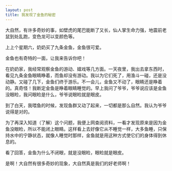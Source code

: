 ```yaml
---
layout: post
title: 我发现了金鱼的秘密
---
```



大自然，有许多奇妙的事，如壁虎的尾巴能断了又长，仙人掌生命力强，地震前老鼠到处乱跑，变色龙可以变颜色等。

上上个星期六，奶奶买了九条金鱼，金鱼很可爱。

金鱼也有奇特的一面，让我来告诉你吧！

在奶奶家，我经常观察金鱼的游动、嬉戏等几方面。一天夜里，我出去拿东西时，看见九条金鱼眼睛睁着，而鱼却没有游动。我以为它们死了，用渔斗一碰，还是没动静。又碰了几下，金鱼们终于游乐。不一会儿，金鱼又不动了，眼睛还是睁着的。真奇怪！我断定金鱼是睁着眼睛睡觉的。早上我问了爷爷，爷爷说应该是金鱼没眼睑，我问眼睑是什么，爷爷说眼睑就是眼皮。

到了白天，我喂鱼的时候，发现鱼群又动了起来，一切都是那么自然。我认为爷爷说得是对的。

为了再深入知道（了解）这个问题，我便上网查阅资料，一看才发现原来是因为金鱼没眼睑，所以不能闭上眼睛。这样看上去好像它从不睡觉一样，大多鱼睡，只保持水中的宁静状态，就像人睡觉时那样，金鱼就是用这种方式使它们的身体得到休息的。

看了回答，金鱼为什么不闭眼，就是没眼睑，眼睑就是眼皮。

是啊！大自然有很多奇妙的现象，大自然真是我们的好老师啊！
